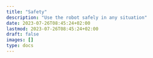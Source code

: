 ```yaml
---
title: "Safety"
description: "Use the robot safely in any situation"
date: 2023-07-26T08:45:24+02:00
lastmod: 2023-07-26T08:45:24+02:00
draft: false
images: []
type: docs
---
```

